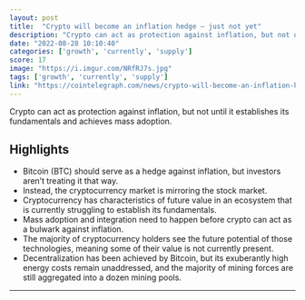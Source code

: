 ```yaml
---
layout: post
title:  "Crypto will become an inflation hedge — just not yet"
description: "Crypto can act as protection against inflation, but not until it establishes its fundamentals and achieves mass adoption."
date: "2022-08-28 10:10:40"
categories: ['growth', 'currently', 'supply']
score: 17
image: "https://i.imgur.com/NRfRJ7s.jpg"
tags: ['growth', 'currently', 'supply']
link: "https://cointelegraph.com/news/crypto-will-become-an-inflation-hedge-just-not-yet"
---
```


Crypto can act as protection against inflation, but not until it establishes its fundamentals and achieves mass adoption.

## Highlights

- Bitcoin (BTC) should serve as a hedge against inflation, but investors aren’t treating it that way.
- Instead, the cryptocurrency market is mirroring the stock market.
- Cryptocurrency has characteristics of future value in an ecosystem that is currently struggling to establish its fundamentals.
- Mass adoption and integration need to happen before crypto can act as a bulwark against inflation.
- The majority of cryptocurrency holders see the future potential of those technologies, meaning some of their value is not currently present.
- Decentralization has been achieved by Bitcoin, but its exuberantly high energy costs remain unaddressed, and the majority of mining forces are still aggregated into a dozen mining pools.

---
